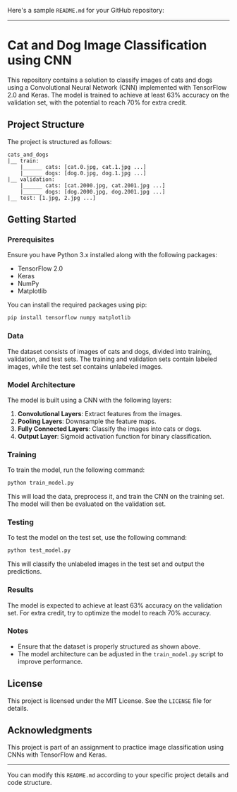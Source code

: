 Here's a sample `README.md` for your GitHub repository:

---

# Cat and Dog Image Classification using CNN

This repository contains a solution to classify images of cats and dogs using a Convolutional Neural Network (CNN) implemented with TensorFlow 2.0 and Keras. The model is trained to achieve at least 63% accuracy on the validation set, with the potential to reach 70% for extra credit.

## Project Structure

The project is structured as follows:

```
cats_and_dogs
|__ train:
    |______ cats: [cat.0.jpg, cat.1.jpg ...]
    |______ dogs: [dog.0.jpg, dog.1.jpg ...]
|__ validation:
    |______ cats: [cat.2000.jpg, cat.2001.jpg ...]
    |______ dogs: [dog.2000.jpg, dog.2001.jpg ...]
|__ test: [1.jpg, 2.jpg ...]
```

## Getting Started

### Prerequisites

Ensure you have Python 3.x installed along with the following packages:

- TensorFlow 2.0
- Keras
- NumPy
- Matplotlib

You can install the required packages using pip:

```bash
pip install tensorflow numpy matplotlib
```

### Data

The dataset consists of images of cats and dogs, divided into training, validation, and test sets. The training and validation sets contain labeled images, while the test set contains unlabeled images.

### Model Architecture

The model is built using a CNN with the following layers:

1. **Convolutional Layers**: Extract features from the images.
2. **Pooling Layers**: Downsample the feature maps.
3. **Fully Connected Layers**: Classify the images into cats or dogs.
4. **Output Layer**: Sigmoid activation function for binary classification.

### Training

To train the model, run the following command:

```bash
python train_model.py
```

This will load the data, preprocess it, and train the CNN on the training set. The model will then be evaluated on the validation set.

### Testing

To test the model on the test set, use the following command:

```bash
python test_model.py
```

This will classify the unlabeled images in the test set and output the predictions.

### Results

The model is expected to achieve at least 63% accuracy on the validation set. For extra credit, try to optimize the model to reach 70% accuracy.

### Notes

- Ensure that the dataset is properly structured as shown above.
- The model architecture can be adjusted in the `train_model.py` script to improve performance.

## License

This project is licensed under the MIT License. See the `LICENSE` file for details.

## Acknowledgments

This project is part of an assignment to practice image classification using CNNs with TensorFlow and Keras.

---

You can modify this `README.md` according to your specific project details and code structure.